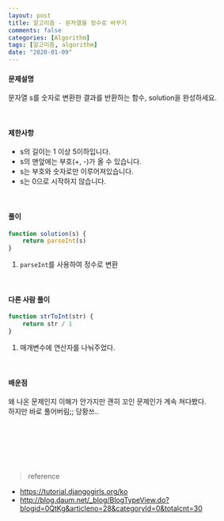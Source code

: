 ```yaml
---
layout: post
title: 알고리즘 - 문자열을 정수로 바꾸기
comments: false
categories: [Algorithm]
tags: [알고리즘, algorithm]
date: "2020-01-09"
---
```


#### 문제설명

문자열 s를 숫자로 변환한 결과를 반환하는 함수, solution을 완성하세요.

<br>

#### 제한사항

-   s의 길이는 1 이상 5이하입니다.
-   s의 맨앞에는 부호(+, -)가 올 수 있습니다.
-   s는 부호와 숫자로만 이루어져있습니다.
-   s는 0으로 시작하지 않습니다.

<br>

#### **풀이**

```javascript
function solution(s) {
    return parseInt(s)
}
```

1. `parseInt`를 사용하여 정수로 변환

<br>

#### **다른 사람 풀이**

```javascript
function strToInt(str) {
    return str / 1
}
```

1. 매개변수에 연산자를 나눠주었다.

<br>

#### **배운점**

왜 나온 문제인지 이해가 안가지만 괜히 꼬인 문제인가 계속 쳐다봤다.  
하지만 바로 풀어버림;; 당황쓰..

<br><br><br><br><br>

> <subtitle>reference</subtitle>

-   https://tutorial.djangogirls.org/ko
-   http://blog.daum.net/_blog/BlogTypeView.do?blogid=0QtKg&articleno=28&categoryId=0&totalcnt=30

<br><br><br><br><br>

